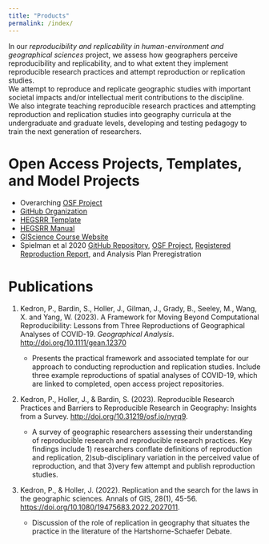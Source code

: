 ```yaml
---
title: "Products"
permalink: /index/
---
```


In our *reproducibility and replicability in human-environment and geographical sciences* project, we assess how geographers perceive reproducibility and replicability, and to what extent they implement reproducible research practices and attempt reproduction or replication studies.  
We attempt to reproduce and replicate geographic studies with important societal impacts and/or intellectual merit contributions to the discipline.  
We also integrate teaching reproducible research practices and attempting reproduction and replication studies into geography curricula at the undergraduate and graduate levels, developing and testing pedagogy to train the next generation of researchers.

# Open Access Projects, Templates, and Model Projects
- Overarching [OSF Project](https://doi.org/10.17605/OSF.IO/C5A2R)
- [GitHub Organization](https://www.github.com/HEGSRR)
- [HEGSRR Template](https://www.github.com/HEGSRR/HEGSRR-Template)
- [HEGSRR Manual](https://www.github.com/HEGSRR/HEGSRR-Manual)
- [GIScience Course Website](https://opengisci.github.io)
- Spielman et al 2020 [GitHub Repository](https://github.com/HEGSRR/RPl-Spielman-2020), [OSF Project](https://doi.org/10.17605/OSF.IO/DZPE9), [Registered Reproduction Report](https://doi.org/10.17605/OSF.IO/4S62B), and Analysis Plan Preregistration

# Publications

1. Kedron, P., Bardin, S., Holler, J., Gilman, J., Grady, B., Seeley, M., Wang, X. and Yang, W. (2023). A Framework for Moving Beyond Computational Reproducibility: Lessons from Three Reproductions of Geographical Analyses of COVID-19. _Geographical Analysis_. http://doi.org/10.1111/gean.12370
   - Presents the practical framework and associated template for our approach to conducting reproduction and replication studies. Include three example reproductions of spatial analyses of COVID-19, which are linked to completed, open access project repositories.

2. Kedron, P., Holler, J., & Bardin, S. (2023). Reproducible Research Practices and Barriers to Reproducible Research in Geography: Insights from a Survey. http://doi.org/10.31219/osf.io/nyrq9.
   - A survey of geographic researchers assessing their understanding of reproducible research and reproducible research practices. Key findings include 1) researchers conflate definitions of reproduction and replication, 2)sub-disciplinary variation in the perceived value of reproduction, and that 3)very few attempt and publish reproduction studies.

3. Kedron, P., & Holler, J. (2022). Replication and the search for the laws in the geographic sciences. Annals of GIS, 28(1), 45-56. https://doi.org/10.1080/19475683.2022.2027011.
   - Discussion of the role of replication in geography that situates the practice in the literature of the Hartshorne-Schaefer Debate.
